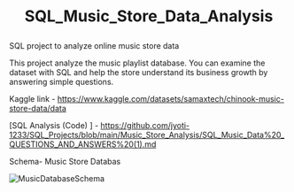 # <p align="center">SQL_Music_Store_Data_Analysis</p>

SQL project to analyze online music store data

This project  analyze the music playlist database. You can examine the dataset with SQL and help the store understand its business growth by answering simple questions.

Kaggle link - https://www.kaggle.com/datasets/samaxtech/chinook-music-store-data/data

[SQL Analysis (Code) ] - https://github.com/jyoti-1233/SQL_Projects/blob/main/Music_Store_Analysis/SQL_Music_Data%20_QUESTIONS_AND_ANSWERS%20(1).md

Schema- Music Store Databas

![MusicDatabaseSchema](https://user-images.githubusercontent.com/112153548/213707717-bfc9f479-52d9-407b-99e1-e94db7ae10a3.png)

